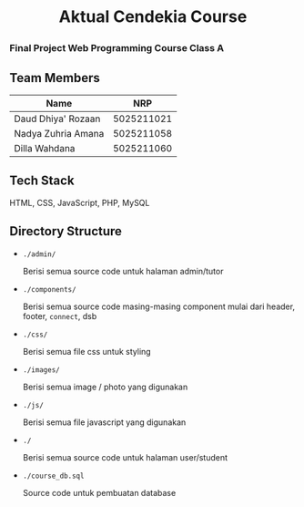 # <div align="center"><p>Aktual Cendekia Course</p></div>

### Final Project Web Programming Course Class A

## Team Members

| Name               | NRP        |
| ------------------ | ---------- |
| Daud Dhiya' Rozaan | 5025211021 |
| Nadya Zuhria Amana | 5025211058 |
| Dilla Wahdana      | 5025211060 |

## Tech Stack

HTML, CSS, JavaScript, PHP, MySQL

## Directory Structure

- `./admin/`

  Berisi semua source code untuk halaman admin/tutor

- `./components/`

  Berisi semua source code masing-masing component mulai dari header, footer, `connect`, dsb

- `./css/`

  Berisi semua file css untuk styling

- `./images/`

  Berisi semua image / photo yang digunakan

- `./js/`

  Berisi semua file javascript yang digunakan

- `./`

  Berisi semua source code untuk halaman user/student

- `./course_db.sql`

  Source code untuk pembuatan database
